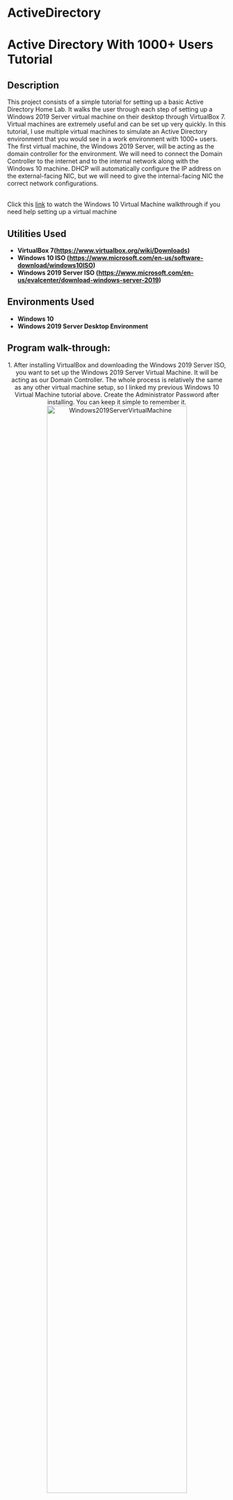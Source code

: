 # ActiveDirectory
<h1>Active Directory With 1000+ Users Tutorial</h1>

<h2>Description</h2>
This project consists of a simple tutorial for setting up a basic Active Directory Home Lab. It walks the user through each step of setting up a Windows 2019 Server virtual machine on their desktop through VirtualBox 7. Virtual machines are extremely useful and can be set up very quickly. In this tutorial, I use multiple virtual machines to simulate an Active Directory environment that you would see in a work environment with 1000+ users. The first virtual machine, the Windows 2019 Server, will be acting as the domain controller for the environment. We will need to connect the Domain Controller to the internet and to the internal network along with the Windows 10 machine. DHCP will automatically configure the IP address on the external-facing NIC, but we will need to give the internal-facing NIC the correct network configurations.
<br><br/>

Click this [link](https://github.com/JaedonMallory/Windows10VM) to watch the Windows 10 Virtual Machine walkthrough if you need help setting up a virtual machine


<h2>Utilities Used</h2>

- <b>VirtualBox 7(https://www.virtualbox.org/wiki/Downloads)</b> 
- <b>Windows 10 ISO (https://www.microsoft.com/en-us/software-download/windows10ISO)</b>
- <b>Windows 2019 Server ISO (https://www.microsoft.com/en-us/evalcenter/download-windows-server-2019)</b>

<h2>Environments Used </h2>

- <b>Windows 10</b>
- <b>Windows 2019 Server Desktop Environment</b>

<h2>Program walk-through:</h2>

<p align="center">
1. After installing VirtualBox and downloading the Windows 2019 Server ISO, you want to set up the Windows 2019 Server Virtual Machine. It will be acting as our Domain Controller. The whole process is relatively the same as any other virtual machine setup, so I linked my previous Windows 10 Virtual Machine tutorial above. Create the Administrator Password after installing. You can keep it simple to remember it. <br/>
<img src="https://i.imgur.com/vRoTIkd.png="80%" width="80%" alt="Windows2019ServerVirtualMachine"/>
<br />
<br />
2. The next process is finding and configuring your internal and external networks. This is an easy process. Type Network Status into the Search bar in the bottom left on the taskbar. Scroll down until you see Change Adapter Options. This will bring you to your two networks.  <br/>
<img src="https://i.imgur.com/yPGOBVz.png" height="80%" width="80%" alt="Windows2019VirtualMachine"/>
<img src="https://i.imgur.com/DDMsb0y.png" height="80%" width="80%" alt="Windows2019VirtualMachine"/>
<img src="https://i.imgur.com/MPyoc1s.png" height="80%" width="80%" alt="Windows2019VirtualMachine"/>
<br />
<br />
3. I have already named mine both to make it easier to find them. However, you can tell the difference based on their network connectivity and the IP addresses already assigned to them. The external network is already working and DHCP has already assigned a working IP address to it. The internal NIC has no connectivity and an automatically assigned IP address because the DHCP could not provide one. <br/>
<img src="https://i.imgur.com/2025M7i.png" height="80%" width="80%" alt="Windows2019VirtualMachine"/>
<img src="https://i.imgur.com/wJwQELY.png" height="80%" width="80%" alt="Windows2019VirtualMachine"/>
<br />
<br />
4. Choose how much RAM you will allocate to the virtual machine. Microsoft states that a 64x version of Windows 10 needs a minimum of 2 GB or 2048 MB. <br/>
<img src="https://i.imgur.com/4oCQQBe.png" height="80%" width="80%" alt="Windows10VirtualMachine"/>
<br />
<br />
5. This step is similar to the previous step. Choose the amount of storage your virtual machine will have access to. Microsoft states that a 64x version of Windows 10 needs a minimum of 20 GB of storage.  <br/>
<img src="https://i.imgur.com/7W5aHCU.png" height="80%" width="80%" alt="Windows10VirtualMachine"/>
<br />
<br />
6. Make sure everything is shown as you want it to be. This is the last step before creating the virtual machine.  <br/>
<img src="https://i.imgur.com/OUoAQng.png" height="80%" width="80%" alt="Windows10VirtualMachine"/>
<br />
<br />
7. It will take a few minutes to finish installing Windows 10. Once it is done, click through the installer while following the instructions. <br/>
<img src="https://i.imgur.com/YNsVupa.png" height="80%" width="80%" alt="Windows10VirtualMachine"/>
<br />
8. That's it! You just installed your first, and hopefully not last, Virtual Machine on VirtualBox! <br/>
<img src="https://i.imgur.com/z0rMMCl.png" height="80%" width="80%" alt="Windows10VirtualMachine"/>
</p>

<!--
 ```diff
- text in red
+ text in green
! text in orange
# text in gray
@@ text in purple (and bold)@@
```
--!>
